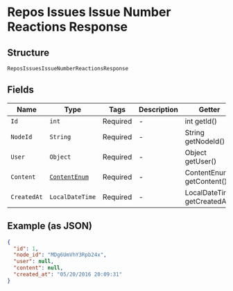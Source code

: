 
# Repos Issues Issue Number Reactions Response

## Structure

`ReposIssuesIssueNumberReactionsResponse`

## Fields

| Name | Type | Tags | Description | Getter | Setter |
|  --- | --- | --- | --- | --- | --- |
| `Id` | `int` | Required | - | int getId() | setId(int id) |
| `NodeId` | `String` | Required | - | String getNodeId() | setNodeId(String nodeId) |
| `User` | `Object` | Required | - | Object getUser() | setUser(Object user) |
| `Content` | [`ContentEnum`](../../doc/models/content-enum.md) | Required | - | ContentEnum getContent() | setContent(ContentEnum content) |
| `CreatedAt` | `LocalDateTime` | Required | - | LocalDateTime getCreatedAt() | setCreatedAt(LocalDateTime createdAt) |

## Example (as JSON)

```json
{
  "id": 1,
  "node_id": "MDg6UmVhY3Rpb24x",
  "user": null,
  "content": null,
  "created_at": "05/20/2016 20:09:31"
}
```

